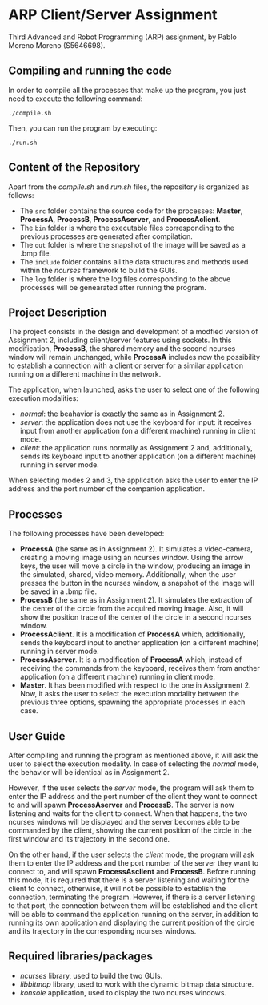 # ARP Client/Server Assignment
Third Advanced and Robot Programming (ARP) assignment, by Pablo Moreno Moreno (S5646698).

## Compiling and running the code
In order to compile all the processes that make up the program, you just need to execute the following command:
```console
./compile.sh
```

Then, you can run the program by executing:
```console
./run.sh
```

## Content of the Repository
Apart from the *compile.sh* and *run.sh* files, the repository is organized as follows:
- The `src` folder contains the source code for the processes: **Master**, **ProcessA**, **ProcessB**, **ProcessAserver**, and **ProcessAclient**.
- The `bin` folder is where the executable files corresponding to the previous processes are generated after compilation.
- The `out` folder is where the snapshot of the image will be saved as a .bmp file.
- The `include` folder contains all the data structures and methods used within the *ncurses* framework to build the GUIs.
- The `log` folder is where the log files corresponding to the above processes will be genearated after running the program.

## Project Description
The project consists in the design and development of a modfied version of Assignment 2, including client/server features using sockets. In this modification, **ProcessB**, the shared memory and the second ncurses window will remain unchanged, while **ProcessA** includes now the possibility to establish a connection with a client or server for a similar application running on a different machine in the network.

The application, when launched, asks the user to select one of the following execution modalities:
- *normal*: the beahavior is exactly the same as in Assignment 2.
- *server*: the application does not use the keyboard for input: it receives input from another application (on a different machine) running in client mode.
- *client*: the application runs normally as Assignment 2 and, additionally, sends its keyboard input to another application (on a different machine) running in server mode.

When selecting modes 2 and 3, the application asks the user to enter the IP address and the port number of the companion application.


## Processes

The following processes have been developed:

- **ProcessA** (the same as in Assignment 2). It simulates a video-camera, creating a moving image using an ncurses window. Using the arrow keys, the user will move a circle in the window, producing an image in the simulated, shared, video memory. Additionally, when the user presses the button in the ncurses window, a snapshot of the image will be saved in a .bmp file.
- **ProcessB** (the same as in Assignment 2). It simulates the extraction of the center of the circle from the acquired moving image. Also, it will show the position trace of the center of the circle in a second ncurses window.
- **ProcessAclient**. It is a modification of **ProcessA** which, additionally, sends the keyboard input to another application (on a different machine) running in server mode.
- **ProcessAserver**. It is a modification of **ProcessA** which, instead of receiving the commands from the keyboard, receives them from another application (on a different machine) running in client mode.
- **Master**. It has been modified with respect to the one in Assignment 2. Now, it asks the user to select the execution modality between the previous three options, spawning the appropriate processes in each case.


## User Guide
After compiling and running the program as mentioned above, it will ask the user to select the execution modality. In case of selecting the *normal* mode, the behavior will be identical as in Assignment 2.

However, if the user selects the *server* mode, the program will ask them to enter the IP address and the port number of the client they want to connect to and will spawn **ProcessAserver** and **ProcessB**. The server is now listening and waits for the client to connect. When that happens, the two ncurses windows will be displayed and the server becomes able to be commanded by the client, showing the current position of the circle in the first window and its trajectory in the second one.

On the other hand, if the user selects the *client* mode, the program will ask them to enter the IP address and the port number of the server they want to connect to, and will spawn **ProcessAsclient** and **ProcessB**. Before running this mode, it is required that there is a server listening and waiting for the client to connect, otherwise, it will not be possible to establish the connection, terminating the program. However, if there is a server listening to that port, the connection between them will be established and the client will be able to command the application running on the server, in addition to running its own application and displaying the current position of the circle and its trajectory in the corresponding ncurses windows.


## Required libraries/packages
- *ncurses* library, used to build the two GUIs.
- *libbitmap* library, used to work with the dynamic bitmap data structure.
- *konsole* application, used to display the two ncurses windows.
